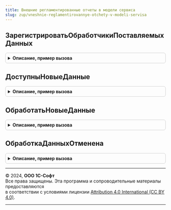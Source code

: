 ```yaml
---
title: Внешние регламентированные отчеты в модели сервиса
slug: zup/vneshnie-reglamentirovannye-otchety-v-modeli-servisa
---
```



## ЗарегистрироватьОбработчикиПоставляемыхДанных
<details style="margin: 1em 0; padding: 0.5em; border: 1px solid #ccc; border-radius: 6px;">

<summary style="font-weight: bold; cursor: pointer;">Описание, пример вызова</summary>

```bsl

// Регистрирует обработчики поставляемых данных за день и за все время
//
Процедура ЗарегистрироватьОбработчикиПоставляемыхДанных(Знач Обработчики) Экспорт
```

Пример вызова
```bsl
ВнешниеРегламентированныеОтчетыВМоделиСервиса.ЗарегистрироватьОбработчикиПоставляемыхДанных(Обработчики) 
```
</details>

## ДоступныНовыеДанные
<details style="margin: 1em 0; padding: 0.5em; border: 1px solid #ccc; border-radius: 6px;">

<summary style="font-weight: bold; cursor: pointer;">Описание, пример вызова</summary>

```bsl

// Вызывается при получении уведомления о новых данных.
// В теле следует проверить, необходимы ли эти данные приложению,
// и если да - установить флажок Загружать
//
// Параметры:
//   Дескриптор   - ОбъектXDTO Descriptor.
//   Загружать    - булево, возвращаемое
//
Процедура ДоступныНовыеДанные(Знач Дескриптор, Загружать) Экспорт
```

Пример вызова
```bsl
ВнешниеРегламентированныеОтчетыВМоделиСервиса.ДоступныНовыеДанные(Дескриптор, Загружать) 
```
</details>

## ОбработатьНовыеДанные
<details style="margin: 1em 0; padding: 0.5em; border: 1px solid #ccc; border-radius: 6px;">

<summary style="font-weight: bold; cursor: pointer;">Описание, пример вызова</summary>

```bsl

// Вызывается после вызова ДоступныНовыеДанные, позволяет разобрать данные.
//
// Параметры:
//   Дескриптор   - ОбъектXDTO Дескриптор.
//   ПутьКФайлу   - строка. Полное имя извлеченного файла. Файл будет автоматически удален
//                  после завершения процедуры.
//
Процедура ОбработатьНовыеДанные(Знач Дескриптор, Знач ПутьКФайлу) Экспорт
```

Пример вызова
```bsl
ВнешниеРегламентированныеОтчетыВМоделиСервиса.ОбработатьНовыеДанные(Дескриптор, ПутьКФайлу) 
```
</details>

## ОбработкаДанныхОтменена
<details style="margin: 1em 0; padding: 0.5em; border: 1px solid #ccc; border-radius: 6px;">

<summary style="font-weight: bold; cursor: pointer;">Описание, пример вызова</summary>

```bsl

// Вызывается при отмене обработки данных в случае сбоя
//
Процедура ОбработкаДанныхОтменена(Знач Дескриптор) Экспорт
```

Пример вызова
```bsl
ВнешниеРегламентированныеОтчетыВМоделиСервиса.ОбработкаДанныхОтменена(Дескриптор) 
```
</details>

---

© 2024, **ООО 1С-Софт**  
Все права защищены. Эта программа и сопроводительные материалы предоставляются  
в соответствии с условиями лицензии [Attribution 4.0 International (CC BY 4.0)](https://creativecommons.org/licenses/by/4.0/legalcode).

---
